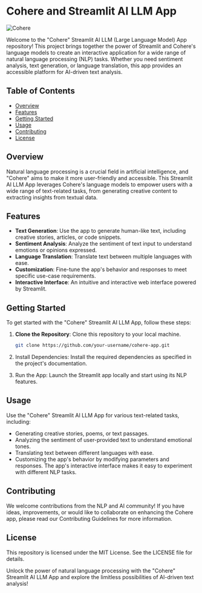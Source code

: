 # Cohere and Streamlit AI LLM App

![Cohere](https://img.shields.io/badge/Cohere-Streamlit%20AI%20LLM%20App-blue)

Welcome to the "Cohere" Streamlit AI LLM (Large Language Model) App repository! This project brings together the power of Streamlit and Cohere's language models to create an interactive application for a wide range of natural language processing (NLP) tasks. Whether you need sentiment analysis, text generation, or language translation, this app provides an accessible platform for AI-driven text analysis.

## Table of Contents

- [Overview](#overview)
- [Features](#features)
- [Getting Started](#getting-started)
- [Usage](#usage)
- [Contributing](#contributing)
- [License](#license)

## Overview

Natural language processing is a crucial field in artificial intelligence, and "Cohere" aims to make it more user-friendly and accessible. This Streamlit AI LLM App leverages Cohere's language models to empower users with a wide range of text-related tasks, from generating creative content to extracting insights from textual data.

## Features

- **Text Generation**: Use the app to generate human-like text, including creative stories, articles, or code snippets.
- **Sentiment Analysis**: Analyze the sentiment of text input to understand emotions or opinions expressed.
- **Language Translation**: Translate text between multiple languages with ease.
- **Customization**: Fine-tune the app's behavior and responses to meet specific use-case requirements.
- **Interactive Interface**: An intuitive and interactive web interface powered by Streamlit.

## Getting Started

To get started with the "Cohere" Streamlit AI LLM App, follow these steps:

1. **Clone the Repository**: Clone this repository to your local machine.

   ```bash
   git clone https://github.com/your-username/cohere-app.git
2. Install Dependencies: Install the required dependencies as specified in the project's documentation.

3. Run the App: Launch the Streamlit app locally and start using its NLP features.

## Usage
Use the "Cohere" Streamlit AI LLM App for various text-related tasks, including:

- Generating creative stories, poems, or text passages.
- Analyzing the sentiment of user-provided text to understand emotional tones.
- Translating text between different languages with ease.
- Customizing the app's behavior by modifying parameters and responses.
The app's interactive interface makes it easy to experiment with different NLP tasks.

## Contributing
We welcome contributions from the NLP and AI community! If you have ideas, improvements, or would like to collaborate on enhancing the Cohere app, please read our Contributing Guidelines for more information.

## License
This repository is licensed under the MIT License. See the LICENSE file for details.

Unlock the power of natural language processing with the "Cohere" Streamlit AI LLM App and explore the limitless possibilities of AI-driven text analysis!

